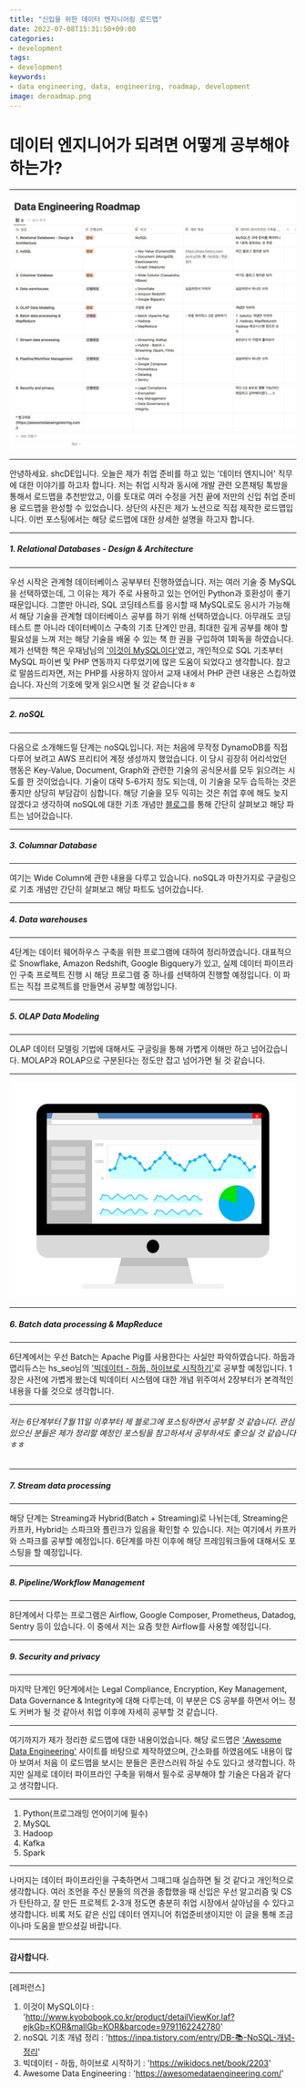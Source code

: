 ```yaml
---
title: "신입을 위한 데이터 엔지니어링 로드맵"
date: 2022-07-08T15:31:50+09:00
categories:
- development
tags:
- development
keywords:
- data engineering, data, engineering, roadmap, development
image: deroadmap.png
---
```


# 데이터 엔지니어가 되려면 어떻게 공부해야 하는가?
_________________________________________________________________________________________________________________________________________________________________________
![deroadmap](https://github.com/shcDE/pictures/blob/main/images_for_blog/deroadmap.png?raw=true)
_________________________________________________________________________________________________________________________________________________________________________

안녕하세요. shcDE입니다. 오늘은 제가 취업 준비를 하고 있는 '데이터 엔지니어' 직무에 대한 이야기를 하고자 합니다. 저는 취업 시작과 동시에 개발 관련 오픈채팅 톡방을 통해서 로드맵을 추천받았고, 이를 토대로 여러 수정을 거친 끝에 저만의 신입 취업 준비용 로드맵을 완성할 수 있었습니다. 상단의 사진은 제가 노션으로 직접 제작한 로드맵입니다. 이번 포스팅에서는 해당 로드맵에 대한 상세한 설명을 하고자 합니다.
_________________________________________________________________________________________________________________________________________________________________________

##### 1. Relational Databases - Design & Architecture
_________________________________________________________________________________________________________________________________________________________________________
우선 시작은 관계형 데이터베이스 공부부터 진행하였습니다. 저는 여러 기술 중 MySQL을 선택하였는데, 그 이유는 제가 주로 사용하고 있는 언어인 Python과 호환성이 좋기 때문입니다. 그뿐만 아니라, SQL 코딩테스트를 응시할 때 MySQL로도 응시가 가능해서 해당 기술을 관계형 데이터베이스 공부를 하기 위해 선택하였습니다. 아무래도 코딩테스트 뿐 아니라 데이터베이스 구축의 기초 단계인 만큼, 최대한 깊게 공부를 해야 할 필요성을 느껴 저는 해당 기술을 배울 수 있는 책 한 권을 구입하여 1회독을 하였습니다. 제가 선택한 책은 우재남님의 ['이것이 MySQL이다'](http://www.kyobobook.co.kr/product/detailViewKor.laf?ejkGb=KOR&mallGb=KOR&barcode=9791162242780)였고, 개인적으로 SQL 기초부터 MySQL 파이썬 및 PHP 연동까지 다루었기에 많은 도움이 되었다고 생각합니다. 참고로 말씀드리자면, 저는 PHP를 사용하지 않아서 교재 내에서 PHP 관련 내용은 스킵하였습니다. 자신의 기호에 맞게 읽으시면 될 것 같습니다ㅎㅎ
_________________________________________________________________________________________________________________________________________________________________________

##### 2. noSQL
_________________________________________________________________________________________________________________________________________________________________________
다음으로 소개해드릴 단계는 noSQL입니다. 저는 처음에 무작정 DynamoDB를 직접 다루어 보려고 AWS 프리티어 계정 생성까지 했었습니다. 이 당시 굉장히 어리석었던 행동은 Key-Value, Document, Graph와 관련한 기술의 공식문서를 모두 읽으려는 시도를 한 것이었습니다. 기술이 대략 5-6가지 정도 되는데, 이 기술을 모두 습득하는 것은 좋지만 상당히 부담감이 심합니다. 해당 기술을 모두 익히는 것은 취업 후에 해도 늦지 않겠다고 생각하여 noSQL에 대한 기초 개념만 [블로그](https://inpa.tistory.com/entry/DB-📚-NoSQL-개념-정리)를 통해 간단히 살펴보고 해당 파트는 넘어갔습니다.

_________________________________________________________________________________________________________________________________________________________________________

##### 3. Columnar Database
_________________________________________________________________________________________________________________________________________________________________________
여기는 Wide Column에 관한 내용을 다루고 있습니다. noSQL과 마찬가지로 구글링으로 기초 개념만 간단히 살펴보고 해당 파트도 넘어갔습니다.

_________________________________________________________________________________________________________________________________________________________________________

##### 4. Data warehouses
_________________________________________________________________________________________________________________________________________________________________________
4단계는 데이터 웨어하우스 구축을 위한 프로그램에 대하여 정리하였습니다. 대표적으로 Snowflake, Amazon Redshift, Google Bigquery가 있고, 실제 데이터 파이프라인 구축 프로젝트 진행 시 해당 프로그램 중 하나를 선택하여 진행할 예정입니다. 이 파트는 직접 프로젝트를 만들면서 공부할 예정입니다.

_________________________________________________________________________________________________________________________________________________________________________

##### 5. OLAP Data Modeling

_________________________________________________________________________________________________________________________________________________________________________
OLAP 데이터 모델링 기법에 대해서도 구글링을 통해 가볍게 이해만 하고 넘어갔습니다. MOLAP과 ROLAP으로 구분된다는 정도만 잡고 넘어가면 될 것 같습니다.

_________________________________________________________________________________________________________________________________________________________________________
![data](https://github.com/shcDE/pictures/blob/main/images_for_blog/analytics-g0dafc43ed_1920.png?raw=true)
_________________________________________________________________________________________________________________________________________________________________________

##### 6. Batch data processing & MapReduce

_________________________________________________________________________________________________________________________________________________________________________
6단계에서는 우선 Batch는 Apache Pig를 사용한다는 사실만 파악하였습니다. 하둡과 맵리듀스는 hs_seo님의 ['빅데이터 - 하둡, 하이브로 시작하기'](https://wikidocs.net/book/2203)로 공부할 예정입니다. 1장은 사전에 가볍게 봤는데 빅데이터 시스템에 대한 개념 위주여서 2장부터가 본격적인 내용을 다룰 것으로 생각합니다.

_________________________________________________________________________________________________________________________________________________________________________
###### 저는 6단계부터 7월 11일 이후부터 제 블로그에 포스팅하면서 공부할 것 같습니다. 관심 있으신 분들은 제가 정리할 예정인 포스팅을 참고하셔서 공부하셔도 좋으실 것 같습니다ㅎㅎ
_________________________________________________________________________________________________________________________________________________________________________

##### 7. Stream data processing

_________________________________________________________________________________________________________________________________________________________________________
해당 단계는 Streaming과 Hybrid(Batch + Streaming)로 나뉘는데, Streaming은 카프카, Hybrid는 스파크와 플린크가 있음을 확인할 수 있습니다. 저는 여기에서 카프카와 스파크를 공부할 예정입니다. 6단계를 마친 이후에 해당 프레임워크들에 대해서도 포스팅을 할 예정입니다.

_________________________________________________________________________________________________________________________________________________________________________

##### 8. Pipeline/Workflow Management

_________________________________________________________________________________________________________________________________________________________________________
8단계에서 다루는 프로그램은 Airflow, Google Composer, Prometheus, Datadog, Sentry 등이 있습니다. 이 중에서 저는 요즘 핫한 Airflow를 사용할 예정입니다.

_________________________________________________________________________________________________________________________________________________________________________

##### 9. Security and privacy

_________________________________________________________________________________________________________________________________________________________________________
마지막 단계인 9단계에서는 Legal Compliance, Encryption, Key Management, Data Governance & Integrity에 대해 다루는데, 이 부분은 CS 공부를 하면서 어느 정도 커버가 될 것 같아서 취업 이후에 자세히 공부할 것 같습니다.

_________________________________________________________________________________________________________________________________________________________________________

여기까지가 제가 정리한 로드맵에 대한 내용이었습니다. 해당 로드맵은 ['Awesome Data Engineering'](https://awesomedataengineering.com/) 사이트를 바탕으로 제작하였으며, 간소화를 하였음에도 내용이 많아 보여서 처음 이 로드맵을 보시는 분들은 혼란스러워 하실 수도 있다고 생각합니다. 하지만 실제로 데이터 파이프라인 구축을 위해서 필수로 공부해야 할 기술은 다음과 같다고 생각합니다.
_________________________________________________________________________________________________________________________________________________________________________
1. Python(프로그래밍 언어이기에 필수)
2. MySQL
3. Hadoop
4. Kafka
5. Spark
_________________________________________________________________________________________________________________________________________________________________________
나머지는 데이터 파이프라인을 구축하면서 그때그때 실습하면 될 것 같다고 개인적으로 생각합니다. 여러 조언을 주신 분들의 의견을 종합했을 때 신입은 우선 알고리즘 및 CS가 탄탄하고, 잘 만든 프로젝트 2-3개 정도면 충분히 취업 시장에서 살아남을 수 있다고 생각합니다. 비록 저도 같은 신입 데이터 엔지니어 취업준비생이지만 이 글을 통해 조금이나마 도움을 받으셨길 바랍니다.
_________________________________________________________________________________________________________________________________________________________________________
#### 감사합니다.
_________________________________________________________________________________________________________________________________________________________________________
[레퍼런스]
1. 이것이 MySQL이다 : 'http://www.kyobobook.co.kr/product/detailViewKor.laf?ejkGb=KOR&mallGb=KOR&barcode=9791162242780'
2. noSQL 기초 개념 정리 : 'https://inpa.tistory.com/entry/DB-📚-NoSQL-개념-정리'
3. 빅데이터 - 하둡, 하이브로 시작하기 : 'https://wikidocs.net/book/2203'
4. Awesome Data Engineering : 'https://awesomedataengineering.com/'